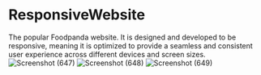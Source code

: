 # ResponsiveWebsite
The popular Foodpanda website. 
It is designed and developed to be responsive, meaning it is optimized to provide a seamless and consistent user experience across different devices and screen sizes.
![Screenshot (647)](https://github.com/zahran001/ResponsiveWebsite/assets/114562123/7981413e-e692-42f1-98a6-c067360bb56f)
![Screenshot (648)](https://github.com/zahran001/ResponsiveWebsite/assets/114562123/237d6327-0ae9-4aeb-a6b4-7b54eb32de0a)
![Screenshot (649)](https://github.com/zahran001/ResponsiveWebsite/assets/114562123/ee1ace00-8a95-464a-afdc-da59db0082ec)



